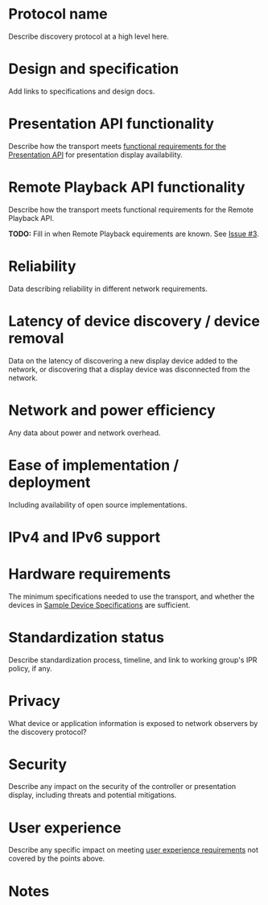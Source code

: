# Protocol name

Describe discovery protocol at a high level here.

# Design and specification

Add links to specifications and design docs.

# Presentation API functionality

Describe how the transport meets
[functional requirements for the Presentation API](../requirements.md#presentation-display-availability)
for presentation display availability.

# Remote Playback API functionality

Describe how the transport meets functional requirements for the Remote Playback
API.

**TODO:** Fill in when Remote Playback equirements are known.
See [Issue #3](https://github.com/webscreens/openscreenprotocol/issues/3).

# Reliability

Data describing reliability in different network requirements.

# Latency of device discovery / device removal

Data on the latency of discovering a new display device added to the network, or
discovering that a display device was disconnected from the network.

# Network and power efficiency

Any data about power and network overhead.

# Ease of implementation / deployment

Including availability of open source implementations.

# IPv4 and IPv6 support

# Hardware requirements

The minimum specifications needed to use the transport, and whether the devices
in [Sample Device Specifications](../device_specs.md) are sufficient.

# Standardization status

Describe standardization process, timeline, and link to working group's IPR
policy, if any.

# Privacy

What device or application information is exposed to network observers by the
discovery protocol?

# Security

Describe any impact on the security of the controller or presentation display,
including threats and potential mitigations.

# User experience

Describe any specific impact on
meeting [user experience requirements](../requirements.md#req-nf3-ux) not covered
by the points above.

# Notes
